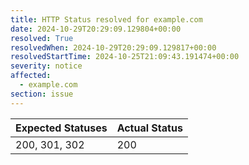 ```yaml
---
title: HTTP Status resolved for example.com
date: 2024-10-29T20:29:09.129804+00:00
resolved: True
resolvedWhen: 2024-10-29T20:29:09.129817+00:00
resolvedStartTime: 2024-10-25T21:09:43.191474+00:00
severity: notice
affected:
  - example.com
section: issue
---
```


| Expected Statuses | Actual Status  |
|-------------------|----------------|
| 200, 301, 302 | 200 |
